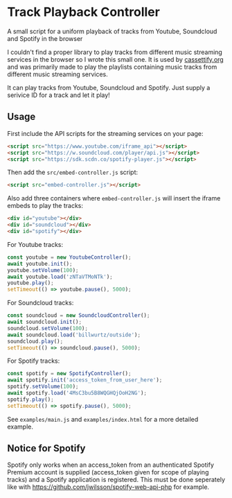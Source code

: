 # Track Playback Controller
A small script for a uniform playback of tracks from Youtube, Soundcloud and Spotify in the browser 

I couldn't find a proper library to play tracks from different music streaming services in the browser so I wrote this small one. 
It is used by [cassettify.org](https://www.cassettify.org) and was primarily made to play the playlists containing music tracks from different music streaming services. 

It can play tracks from Youtube, Soundcloud and Spotify. Just supply a serivice ID for a track and let it play! 


## Usage

First include the API scripts for the streaming services on your page:
```html
<script src="https://www.youtube.com/iframe_api"></script>
<script src="https://w.soundcloud.com/player/api.js"></script>
<script src="https://sdk.scdn.co/spotify-player.js"></script>
```

Then add the `src/embed-controller.js` script:

```html
<script src="embed-controller.js"></script>
```

Also add three containers where `embed-controller.js` will insert the iframe embeds to play the tracks:

```html
<div id="youtube"></div>
<div id="soundcloud"></div>
<div id="spotify"></div>
```

For Youtube tracks:
```js
const youtube = new YoutubeController();
await youtube.init();
youtube.setVolume(100);
await youtube.load('zNTaVTMoNTk');
youtube.play();
setTimeout(() => youtube.pause(), 5000);
```
For Soundcloud tracks:
```js
const soundcloud = new SoundcloudController();
await soundcloud.init();
soundcloud.setVolume(100);
await soundcloud.load('billwurtz/outside');
soundcloud.play();
setTimeout(() => soundcloud.pause(), 5000);
```

For Spotify tracks:
```js
const spotify = new SpotifyController();
await spotify.init('access_token_from_user_here');
spotify.setVolume(100);
await spotify.load('4MsC3bu5B8WQGHQjOoH2NG');
spotify.play();
setTimeout(() => spotify.pause(), 5000);
```

See `examples/main.js` and `examples/index.html` for a more detailed example. 


## Notice for Spotify
Spotify only works when an access_token from an authenticated Spotify Premium account is supplied (access_token given for scope of playing tracks) and a Spotify application is registered. 
This must be done seperately like with https://github.com/jwilsson/spotify-web-api-php for example. 

